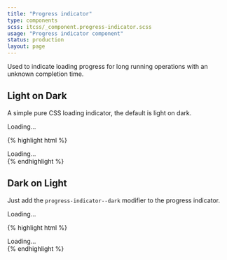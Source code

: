 ```yaml
---
title: "Progress indicator"
type: components
scss: itcss/_component.progress-indicator.scss
usage: "Progress indicator component"
status: production
layout: page
---
```


Used to indicate loading progress for long running operations with an unknown completion time.

## Light on Dark

A simple pure CSS loading indicator, the default is light on dark.

<div class="example example--dark">
    <div class="progress-container">
        <div class="progress-indicator">
            Loading...
        </div>
    </div>
</div>

{% highlight html %}
<div class="progress-container">
    <div class="progress-indicator">
        Loading...
    </div>
</div>
{% endhighlight %}

## Dark on Light

Just add the `progress-indicator--dark` modifier to the progress indicator.

<div class="example">
    <div class="progress-container">
        <div class="progress-indicator progress-indicator--dark">
            Loading...
        </div>
    </div>
</div>

{% highlight html %}
<div class="progress-container">
    <div class="progress-indicator progress-indicator--dark">
        Loading...
    </div>
</div>
{% endhighlight %}

